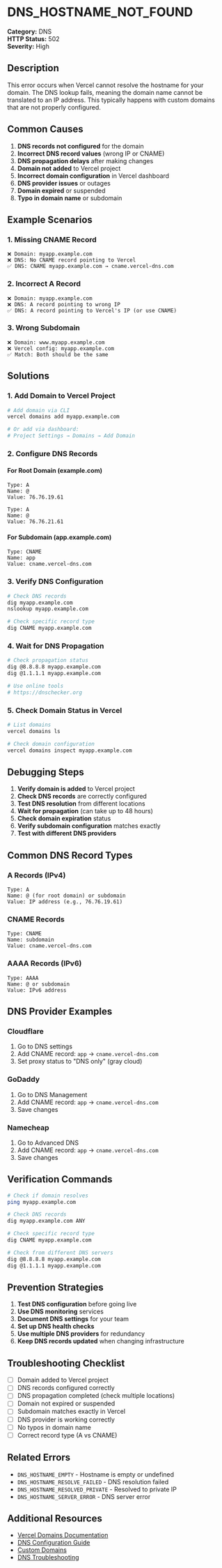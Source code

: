 # DNS_HOSTNAME_NOT_FOUND

**Category:** DNS  
**HTTP Status:** 502  
**Severity:** High

## Description

This error occurs when Vercel cannot resolve the hostname for your domain. The DNS lookup fails, meaning the domain name cannot be translated to an IP address. This typically happens with custom domains that are not properly configured.

## Common Causes

1. **DNS records not configured** for the domain
2. **Incorrect DNS record values** (wrong IP or CNAME)
3. **DNS propagation delays** after making changes
4. **Domain not added** to Vercel project
5. **Incorrect domain configuration** in Vercel dashboard
6. **DNS provider issues** or outages
7. **Domain expired** or suspended
8. **Typo in domain name** or subdomain

## Example Scenarios

### 1. Missing CNAME Record
```
❌ Domain: myapp.example.com
❌ DNS: No CNAME record pointing to Vercel
✅ DNS: CNAME myapp.example.com → cname.vercel-dns.com
```

### 2. Incorrect A Record
```
❌ Domain: myapp.example.com
❌ DNS: A record pointing to wrong IP
✅ DNS: A record pointing to Vercel's IP (or use CNAME)
```

### 3. Wrong Subdomain
```
❌ Domain: www.myapp.example.com
❌ Vercel config: myapp.example.com
✅ Match: Both should be the same
```

## Solutions

### 1. Add Domain to Vercel Project
```bash
# Add domain via CLI
vercel domains add myapp.example.com

# Or add via dashboard:
# Project Settings → Domains → Add Domain
```

### 2. Configure DNS Records

#### For Root Domain (example.com)
```
Type: A
Name: @
Value: 76.76.19.61

Type: A  
Name: @
Value: 76.76.21.61
```

#### For Subdomain (app.example.com)
```
Type: CNAME
Name: app
Value: cname.vercel-dns.com
```

### 3. Verify DNS Configuration
```bash
# Check DNS records
dig myapp.example.com
nslookup myapp.example.com

# Check specific record type
dig CNAME myapp.example.com
```

### 4. Wait for DNS Propagation
```bash
# Check propagation status
dig @8.8.8.8 myapp.example.com
dig @1.1.1.1 myapp.example.com

# Use online tools
# https://dnschecker.org
```

### 5. Check Domain Status in Vercel
```bash
# List domains
vercel domains ls

# Check domain configuration
vercel domains inspect myapp.example.com
```

## Debugging Steps

1. **Verify domain is added** to Vercel project
2. **Check DNS records** are correctly configured
3. **Test DNS resolution** from different locations
4. **Wait for propagation** (can take up to 48 hours)
5. **Check domain expiration** status
6. **Verify subdomain configuration** matches exactly
7. **Test with different DNS providers**

## Common DNS Record Types

### A Records (IPv4)
```
Type: A
Name: @ (for root domain) or subdomain
Value: IP address (e.g., 76.76.19.61)
```

### CNAME Records
```
Type: CNAME
Name: subdomain
Value: cname.vercel-dns.com
```

### AAAA Records (IPv6)
```
Type: AAAA
Name: @ or subdomain
Value: IPv6 address
```

## DNS Provider Examples

### Cloudflare
1. Go to DNS settings
2. Add CNAME record: `app` → `cname.vercel-dns.com`
3. Set proxy status to "DNS only" (gray cloud)

### GoDaddy
1. Go to DNS Management
2. Add CNAME record: `app` → `cname.vercel-dns.com`
3. Save changes

### Namecheap
1. Go to Advanced DNS
2. Add CNAME record: `app` → `cname.vercel-dns.com`
3. Save changes

## Verification Commands

```bash
# Check if domain resolves
ping myapp.example.com

# Check DNS records
dig myapp.example.com ANY

# Check specific record type
dig CNAME myapp.example.com

# Check from different DNS servers
dig @8.8.8.8 myapp.example.com
dig @1.1.1.1 myapp.example.com
```

## Prevention Strategies

1. **Test DNS configuration** before going live
2. **Use DNS monitoring** services
3. **Document DNS settings** for your team
4. **Set up DNS health checks**
5. **Use multiple DNS providers** for redundancy
6. **Keep DNS records updated** when changing infrastructure

## Troubleshooting Checklist

- [ ] Domain added to Vercel project
- [ ] DNS records configured correctly
- [ ] DNS propagation completed (check multiple locations)
- [ ] Domain not expired or suspended
- [ ] Subdomain matches exactly in Vercel
- [ ] DNS provider is working correctly
- [ ] No typos in domain name
- [ ] Correct record type (A vs CNAME)

## Related Errors

- `DNS_HOSTNAME_EMPTY` - Hostname is empty or undefined
- `DNS_HOSTNAME_RESOLVE_FAILED` - DNS resolution failed
- `DNS_HOSTNAME_RESOLVED_PRIVATE` - Resolved to private IP
- `DNS_HOSTNAME_SERVER_ERROR` - DNS server error

## Additional Resources

- [Vercel Domains Documentation](https://vercel.com/docs/domains)
- [DNS Configuration Guide](https://vercel.com/docs/domains/configuration)
- [Custom Domains](https://vercel.com/docs/domains/custom-domains)
- [DNS Troubleshooting](https://vercel.com/docs/domains/troubleshooting)